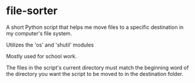 # file-sorter

A short Python script that helps me move files to a specific destination in my computer's file system.

Utilizes the 'os' and 'shutil' modules

Mostly used for school work.

The files in the script's current directory must match the beginning word of the directory you want the script to be moved to in the destination folder.
